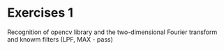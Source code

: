 # Exercises 1  
Recognition of opencv library and the two-dimensional Fourier transform and  knowm filters (LPF, MAX - pass)
